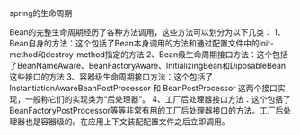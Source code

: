 spring的生命周期

Bean的完整生命周期经历了各种方法调用，这些方法可以划分为以下几类：
1、Bean自身的方法：这个包括了Bean本身调用的方法和通过配置文件中<bean>的init-method和destroy-method指定的方法
2、Bean级生命周期接口方法：这个包括了BeanNameAware、BeanFactoryAware、InitializingBean和DiposableBean这些接口的方法
3、容器级生命周期接口方法：这个包括了InstantiationAwareBeanPostProcessor 和 BeanPostProcessor 这两个接口实现，一般称它们的实现类为“后处理器”。
4、工厂后处理器接口方法：这个包括了BeanFactoryPostProcessor等等非常有用的工厂后处理器接口的方法。工厂后处理器也是容器级的。在应用上下文装配配置文件之后立即调用。

